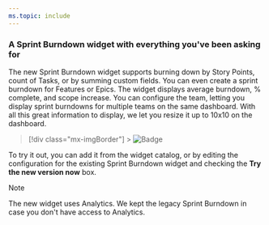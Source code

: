 ```yaml
---
ms.topic: include
---
```


### A Sprint Burndown widget with everything you've been asking for

The new Sprint Burndown widget supports burning down by Story Points, count of Tasks, or by summing custom fields. You can even create a sprint burndown for Features or Epics. The widget displays average burndown, % complete, and scope increase. You can configure the team, letting you display sprint burndowns for multiple teams on the same dashboard. With all this great information to display, we let you resize it up to 10x10 on the dashboard.

> [!div class="mx-imgBorder"] > ![Badge](../../media/160_02.png)

To try it out, you can add it from the widget catalog, or by editing the configuration for the existing Sprint Burndown widget and checking the **Try the new version now** box.

> [!Note]
> The new widget uses Analytics. We kept the legacy Sprint Burndown in case you don't have access to Analytics.
